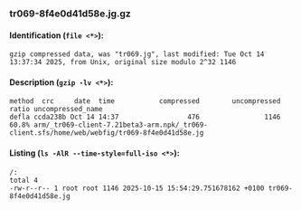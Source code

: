 ### tr069-8f4e0d41d58e.jg.gz
#### Identification (`file <*>`):
```
gzip compressed data, was "tr069.jg", last modified: Tue Oct 14 13:37:34 2025, from Unix, original size modulo 2^32 1146
```
#### Description (`gzip -lv <*>`):
```
method  crc     date  time           compressed        uncompressed  ratio uncompressed_name
defla ccda238b Oct 14 14:37                 476                1146  60.8% arm/_tr069-client-7.21beta3-arm.npk/_tr069-client.sfs/home/web/webfig/tr069-8f4e0d41d58e.jg
```
#### Listing (`ls -AlR --time-style=full-iso <*>`):
```
/:
total 4
-rw-r--r-- 1 root root 1146 2025-10-15 15:54:29.751678162 +0100 tr069-8f4e0d41d58e.jg
```

